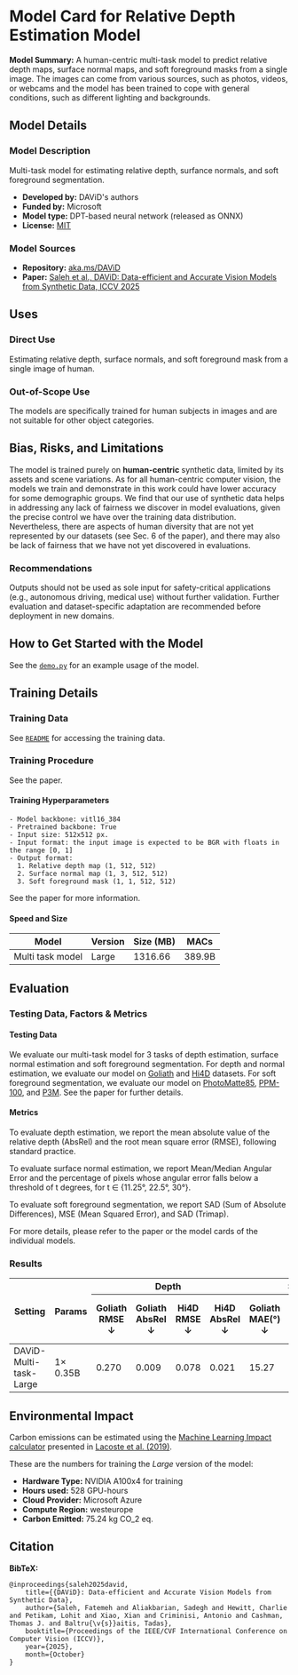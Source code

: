 # Model Card for Relative Depth Estimation Model

**Model Summary:** A human-centric multi-task model to predict relative depth maps, surface normal maps, and soft foreground masks from a single image.
The images can come from various sources, such as photos, videos, or webcams and the model has been trained to cope with general conditions, such as different lighting and backgrounds.


## Model Details

### Model Description

Multi-task model for estimating relative depth, surfance normals, and soft foreground segmentation.

- **Developed by:** DAViD's authors
- **Funded by:** Microsoft
- **Model type:** DPT-based neural network (released as ONNX)
- **License:** [MIT](../LICENSE-MIT.txt)

### Model Sources

- **Repository:** [aka.ms/DAViD](aka.ms/DAViD)
- **Paper:**  [Saleh et al., DAViD: Data-efficient and Accurate Vision Models from Synthetic Data, ICCV 2025]()

## Uses


### Direct Use
Estimating relative depth, surface normals, and soft foreground mask from a single image of human.

### Out-of-Scope Use

The models are specifically trained for human subjects in images and are not suitable for other object categories.

## Bias, Risks, and Limitations

The model is trained purely on __human-centric__ synthetic data, limited by its assets and scene variations.  As for all human-centric computer vision, the models we
train and demonstrate in this work could have lower accuracy for some demographic groups. We find that our use of
synthetic data helps in addressing any lack of fairness we
discover in model evaluations, given the precise control we
have over the training data distribution. Nevertheless, there
are aspects of human diversity that are not yet represented
by our datasets (see Sec. 6 of the paper), and there may also be lack of
fairness that we have not yet discovered in evaluations.

### Recommendations

Outputs should not be used as sole input for safety-critical applications (e.g., autonomous driving, medical use) without further validation. Further evaluation and dataset-specific adaptation are recommended before deployment in new domains.


## How to Get Started with the Model

See the [`demo.py`](../demo.py) for an example usage of the model.

## Training Details

### Training Data

See [`README`](../README.md) for accessing the training data.

### Training Procedure

See the paper.

#### Training Hyperparameters


    - Model backbone: vitl16_384
    - Pretrained backbone: True
    - Input size: 512x512 px.
    - Input format: the input image is expected to be BGR with floats in the range [0, 1]
    - Output format: 
      1. Relative depth map (1, 512, 512)
      2. Surface normal map (1, 3, 512, 512)
      3. Soft foreground mask (1, 1, 512, 512)

See the paper for more information.

#### Speed and Size

| Model         | Version | Size (MB) | MACs         |
|---------------|---------|-----------|--------------| 
|  Multi task model             | Large   | 1316.66   | 389.9B       |

## Evaluation


### Testing Data, Factors & Metrics

#### Testing Data


We evaluate our multi-task model for 3 tasks of depth estimation, surface normal estimation and soft foreground segmentation. For depth and normal estimation, we evaluate our model on [Goliath](https://github.com/facebookresearch/goliath) and [Hi4D](https://github.com/yifeiyin04/Hi4D) datasets. For soft foreground segmentation, we evaluate our model on [PhotoMatte85](https://grail.cs.washington.edu/projects/background-matting-v2/#/datasets), [PPM-100](https://github.com/ZHKKKe/PPM), and [P3M](https://github.com/JizhiziLi/P3M). See the paper for further details.

#### Metrics


To evaluate depth estimation, we report the mean absolute value of the relative depth (AbsRel) and the root mean square error (RMSE), following standard practice.

To evaluate surface normal estimation, we report Mean/Median Angular Error and the percentage of pixels whose angular error falls below a threshold of t degrees, for t ∈ {11.25°, 22.5°, 30°}.

To evaluate soft foreground segmentation, we report SAD (Sum of Absolute Differences), MSE (Mean Squared Error), and SAD (Trimap).

For more details, please refer to the paper or the model cards of the individual models.

### Results

<table>
  <thead>
    <tr>
      <th rowspan="2">Setting</th>
      <th rowspan="2">Params</th>
      <th colspan="4">Depth</th>
      <th colspan="4">Surface Normal</th>
      <th colspan="3">Matting</th>
    </tr>
    <tr>
      <th>Goliath RMSE ↓</th>
      <th>Goliath AbsRel ↓</th>
      <th>Hi4D RMSE ↓</th>
      <th>Hi4D AbsRel ↓</th>
      <th>Goliath MAE(°) ↓</th>
      <th>Goliath %W 30° ↑</th>
      <th>Hi4D MAE(°) ↓</th>
      <th>Hi4D %W 30° ↑</th>
      <th>PPM-100 SAD ↓</th>
      <th>PhotoMatte85 SAD ↓</th>
      <th>PhotoMatte85 MSE ↓</th>
    </tr>
  </thead>
  <tbody>
    <tr>
      <td>DAViD-Multi-task-Large</td>
      <td>1× 0.35B</td>
      <td>0.270</td>
      <td>0.009</td>
      <td>0.078</td>
      <td>0.021</td>
      <td>15.27</td>
      <td>89.12</td>
      <td>15.61</td>
      <td>89.48</td>
      <td>66.08</td>
      <td>5.40</td>
      <td>0.0008</td>
    </tr>
  </tbody>
</table>


## Environmental Impact


Carbon emissions can be estimated using the [Machine Learning Impact calculator](https://mlco2.github.io/impact#compute) presented in [Lacoste et al. (2019)](https://arxiv.org/abs/1910.09700).

These are the numbers for training the _Large_ version of the model:

- **Hardware Type:** NVIDIA A100x4 for training
- **Hours used:** 528 GPU-hours
- **Cloud Provider:** Microsoft Azure
- **Compute Region:** westeurope
- **Carbon Emitted:**  75.24 kg CO_2 eq.

## Citation

**BibTeX:**

```
@inproceedings{saleh2025david,
    title={{DAViD}: Data-efficient and Accurate Vision Models from Synthetic Data},
    author={Saleh, Fatemeh and Aliakbarian, Sadegh and Hewitt, Charlie and Petikam, Lohit and Xiao, Xian and Criminisi, Antonio and Cashman, Thomas J. and Baltru{\v{s}}aitis, Tadas},
    booktitle={Proceedings of the IEEE/CVF International Conference on Computer Vision (ICCV)},
    year={2025},
    month={October}
}
```
